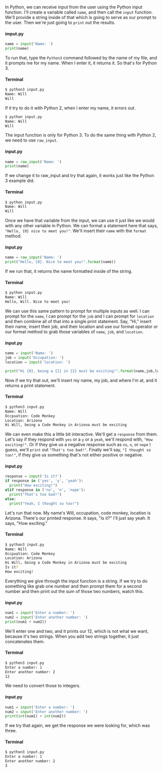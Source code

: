 In Python, we can receive input from the user using the Python input function. I'll create a variable called `name`, and then call the `input` function. We'll provide a string inside of that which is going to serve as our prompt to the user. Then we're just going to `print` out the results.

#### imput.py
```python
name = input('Name: ')
print(name)
```

To run that, type the `Python3` command followed by the name of my file, and it prompts me for my name. When I enter it, it returns it. So that's for Python 3.

#### Terminal
```bash
$ python3 input.py
Name: Will
Will
```

If it try to do it with Python 2, when I enter my name, it errors out. 

```bash 
$ python input.py
Name: Will
Will
```
The input function is only for Python 3. To do the same thing with Python 2, we need to use `raw_input`. 

#### input.py
```python
name = raw_input('Name: ')
print(name)
```

If we change it to raw_input and try that again, it works just like the Python 3 example did.

#### Terminal
```bash 
$ python input.py
Name: Will
Will
```

Once we have that variable from the input, we can use it just like we would with any other variable in Python. We can format a statement here that says, `"Hello, {0} nice to meet you!"`. We'll insert their `name` with the `format` method. 

#### input.py
```python
name = raw_input('Name: ')
print("Hello, {0}. Nice to meet you!".format(name))
```

If we run that, it returns the name formatted inside of the string.

#### Terminal
```bash 
$ python input.py
Name: Will
Hello, Will. Nice to meet you!
```

We can use this same pattern to prompt for multiple inputs as well. I can prompt for the `name`, I can prompt for the `job` and I can prompt for `location` and then combine all of that into a single print statement. Say, "Hi," insert their name, insert their job, and their location and use our format operator or our format method to grab those variables of `name`, `job`, and `location`.

#### input.py
```python
name = input('Name: ')
job = input('Occupation: ')
location = input('location: ')

print("Hi {0}, being a {1} in {2} must be exciting!".format(name,job,location))
```

Now if we try that out, we'll insert my name, my job, and where I'm at, and it returns a print statement. 

#### Terminal
```bash 
$ python3 input.py
Name: Will
Occpuation: Code Monkey
Location: Arizona
Hi Will, being a Code Monkey in Arizona must be exciting
```

We can even make this a little bit interactive. We'll get a `response` from them. Let's say if they respond with `yes` or a `y` or a `yeah`, we'll respond with, `"How exciting!"`. Or if they give us a negative response such as `no`, `n`, or `nope` I guess, we'll `print` out `"That's too bad!"`. Finally we'll say, `"I thought so too!"`, if they give us something that's not either positive or negative.

#### input.py
```python
response = input('Is it?')
if response in ('yes', 'y', 'yeah'):
  print("How exciting!")
elif response in ('no', 'n', 'nope'):
  print("That's too bad!")
else:
  print("Yeah, I thought so too!")
```

Let's run that now. My name's Will, occupation, code monkey, location is Arizona. There's our printed response. It says, "Is it?" I'll just say yeah. It says, "How exciting."

#### Terminal
```bash 
$ python3 input.py
Name: Will
Occpuation: Code Monkey
Location: Arizona
Hi Will, being a Code Monkey in Arizona must be exciting
Is it?
How exciting!
```

Everything we give through the input function is a string. If we try to do something like grab one number and then prompt them for a second number and then print out the sum of those two numbers, watch this. 

#### input.py
```python
num1 = input('Enter a number: ')
num2 = input('Enter another number: ')
print(num1 + num2))
```

We'll enter one and two, and it prints our 12, which is not what we want, because it's two strings. When you add two strings together, it just concatenates them.

#### Terminal
```bash 
$ python3 input.py
Enter a number: 1
Enter another number: 2
12
```

We need to convert those to integers.

#### input.py
```python
num1 = input('Enter a number: ')
num2 = input('Enter another number: ')
print(int(num1) + int(num2))
```

If we try that again, we get the response we were looking for, which was three.

#### Terminal
```bash 
$ python3 input.py
Enter a number: 1
Enter another number: 2
3
```